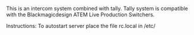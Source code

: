 This is an intercom system combined with tally. Tally system is compatible with the Blackmagicdesign ATEM Live Production Switchers.

Instructions:
To autostart server place the file rc.local in /etc/

